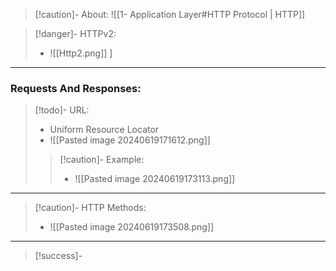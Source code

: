 >[!caution]- About:
> ![[1- Application Layer#HTTP Protocol | HTTP]]

>[!danger]- HTTPv2:
>- ![[Http2.png]]
]

---
### Requests And Responses:

>[!todo]- URL:
>- Uniform Resource Locator
>- ![[Pasted image 20240619171612.png]]
>
>>[!caution]- Example:
>>- ![[Pasted image 20240619173113.png]]

---

>[!caution]- HTTP Methods:
>- ![[Pasted image 20240619173508.png]]

---

>[!success]- 

